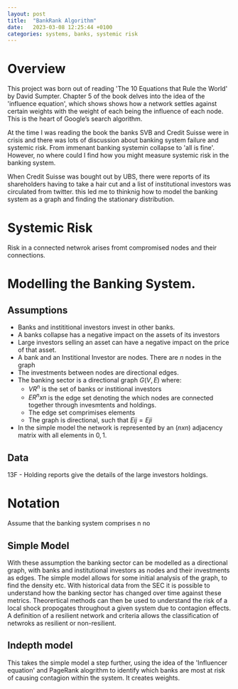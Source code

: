 ```yaml
---
layout: post
title:  "BankRank Algorithm"
date:   2023-03-08 12:25:44 +0100
categories: systems, banks, systemic risk
---
```


# Overview
This project was born out of reading 'The 10 Equations that Rule the World' by David Sumpter. Chapter 5 of the book delves into the idea of the 'influence equation', which shows shows how a network settles against certain weights with the weight of each being the influence of each node. This is the heart of Google’s search algorithm. 

At the time I was reading the book the banks SVB and Credit Suisse were in crisis and there was lots of discussion about banking system failure and systemic risk. From immenant banking systemin collapse to 'all is fine'. However, no where could I find how you might measure systemic risk in the banking system. 

When Credit Suisse was bought out by UBS, there were reports of its shareholders having to take a hair cut and a list of institutional investors was circulated from twitter. this led me to thinknig how to model the banking system as a graph and finding the stationary distribution.

# Systemic Risk
Risk in a connected netwrok arises fromt compromised nodes and their connections.

# Modelling the Banking System.

## Assumptions
- Banks and instititional investors invest in other banks.
- A banks collapse has a negative impact on the assets of its investors
- Large investors selling an asset can have a negative impact on the price of that asset.
- A bank and an Institional Investor are nodes. There are $n$ nodes in the graph
- The investments between nodes are directional edges.
- The banking sector is a directional graph $G(V,E)$ where:
    - $V R^n$ is the set of banks or institional investors
    - $E R^nxn$ is the edge set denoting the which nodes are connected together through invesmtents and holdings.
    - The edge set comprimises elements
    - The graph is directional, such that $Eij = Eji$
- In the simple model the network is represented by an ($n x n$) adjacency matrix with all elements in ${0,1}$. 

## Data
13F - Holding reports give the details of the large investors holdings.

# Notation
Assume that the banking system comprises n no

## Simple Model 
With these assumption the banking sector can be modelled as a directional graph, with banks and institutional investors as nodes and their investments as edges. The simple model allows for some initial analysis of the graph, to find the density etc. With historical data from the SEC it is possible to understand how the banking sector has changed over time against these metrics. Theorertical methods can then be used to understand the risk of a local shock propogates throughout a given system due to contagion effects. A definition of a resilient network and criteria allows the classification of netwroks as resilient or non-resilient.

## Indepth model

This takes the simple model a step further, using the idea of the 'Influencer equation' and PageRank alogrithm to identify which banks are most at risk of causing contagion within the system. It creates weights.